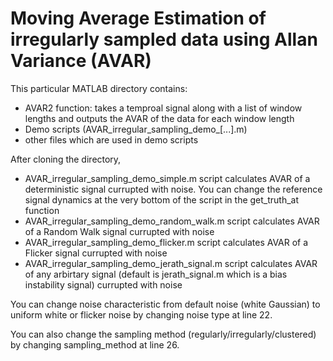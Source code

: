Moving Average Estimation of irregularly sampled data using Allan Variance (AVAR)
==========================================================================

This particular MATLAB directory contains:
* AVAR2 function: takes a temproal signal along with a list of window lengths and outputs the AVAR of the data for each window length
* Demo scripts (AVAR_irregular_sampling_demo_[...].m)
* other files which are used in demo scripts

After cloning the directory,
* AVAR_irregular_sampling_demo_simple.m script calculates AVAR of a deterministic signal currupted with noise. You can change the reference signal dynamics at the very bottom of the script in the get_truth_at function
* AVAR_irregular_sampling_demo_random_walk.m script calculates AVAR of a Random Walk signal currupted with noise
* AVAR_irregular_sampling_demo_flicker.m script calculates AVAR of a Flicker signal currupted with noise
* AVAR_irregular_sampling_demo_jerath_signal.m script calculates AVAR of any arbirtary signal (default is jerath_signal.m which is a bias instability signal) currupted with noise

You can change noise characteristic from default noise (white Gaussian) to uniform white or flicker noise by changing noise type at line 22.

You can also change the sampling method (regularly/irregularly/clustered) by changing sampling_method at line 26.

